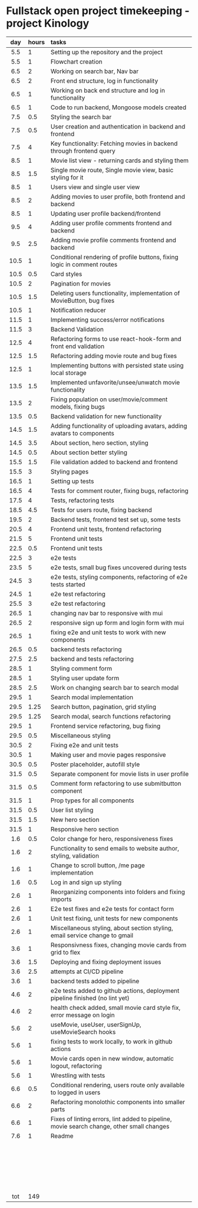 # Fullstack open project timekeeping - project Kinology

| day  | hours | tasks                                                                                     |
| :--: | :---- | :---------------------------------------------------------------------------------------- |
| 5.5  | 1     | Setting up the repository and the project                                                 |
| 5.5  | 1     | Flowchart creation                                                                        |
| 6.5  | 2     | Working on search bar, Nav bar                                                            |
| 6.5  | 2     | Front end structure, log in functionality                                                 |
| 6.5  | 1     | Working on back end structure and log in functionality                                    |
| 6.5  | 1     | Code to run backend, Mongoose models created                                              |
| 7.5  | 0.5   | Styling the search bar                                                                    |
| 7.5  | 0.5   | User creation and authentication in backend and frontend                                  |
| 7.5  | 4     | Key functionality: Fetching movies in backend through frontend query                      |
| 8.5  | 1     | Movie list view - returning cards and styling them                                        |
| 8.5  | 1.5   | Single movie route, Single movie view, basic styling for it                               |
| 8.5  | 1     | Users view and single user view                                                           |
| 8.5  | 2     | Adding movies to user profile, both frontend and backend                                  |
| 8.5  | 1     | Updating user profile backend/frontend                                                    |
| 9.5  | 4     | Adding user profile comments frontend and backend                                         |
| 9.5  | 2.5   | Adding movie profile comments frontend and backend                                        |
| 10.5 | 1     | Conditional rendering of profile buttons, fixing logic in comment routes                  |
| 10.5 | 0.5   | Card styles                                                                               |
| 10.5 | 2     | Pagination for movies                                                                     |
| 10.5 | 1.5   | Deleting users functionality, implementation of MovieButton, bug fixes                    |
| 10.5 | 1     | Notification reducer                                                                      |
| 11.5 | 1     | Implementing success/error notifications                                                  |
| 11.5 | 3     | Backend Validation                                                                        |
| 12.5 | 4     | Refactoring forms to use react-hook-form and front end validation                         |
| 12.5 | 1.5   | Refactoring adding movie route and bug fixes                                              |
| 12.5 | 1     | Implementing buttons with persisted state using local storage                             |
| 13.5 | 1.5   | Implemented unfavorite/unsee/unwatch movie functionality                                  |
| 13.5 | 2     | Fixing population on user/movie/comment models, fixing bugs                               |
| 13.5 | 0.5   | Backend validation for new functionality                                                  |
| 14.5 | 1.5   | Adding functionality of uploading avatars, adding avatars to components                   |
| 14.5 | 3.5   | About section, hero section, styling                                                      |
| 14.5 | 0.5   | About section better styling                                                              |
| 15.5 | 1.5   | File validation added to backend and frontend                                             |
| 15.5 | 3     | Styling pages                                                                             |
| 16.5 | 1     | Setting up tests                                                                          |
| 16.5 | 4     | Tests for comment router, fixing bugs, refactoring                                        |
| 17.5 | 4     | Tests, refactoring tests                                                                  |
| 18.5 | 4.5   | Tests for users route, fixing backend                                                     |
| 19.5 | 2     | Backend tests, frontend test set up, some tests                                           |
| 20.5 | 4     | Frontend unit tests, frontend refactoring                                                 |
| 21.5 | 5     | Frontend unit tests                                                                       |
| 22.5 | 0.5   | Frontend unit tests                                                                       |
| 22.5 | 3     | e2e tests                                                                                 |
| 23.5 | 5     | e2e tests, small bug fixes uncovered during tests                                         |
| 24.5 | 3     | e2e tests, styling components, refactoring of e2e tests started                           |
| 24.5 | 1     | e2e test refactoring                                                                      |
| 25.5 | 3     | e2e test refactoring                                                                      |
| 26.5 | 1     | changing nav bar to responsive with mui                                                   |
| 26.5 | 2     | responsive sign up form and login form with mui                                           |
| 26.5 | 1     | fixing e2e and unit tests to work with new components                                     |
| 26.5 | 0.5   | backend tests refactoring                                                                 |
| 27.5 | 2.5   | backend and tests refactoring                                                             |
| 28.5 | 1     | Styling comment form                                                                      |
| 28.5 | 1     | Styling user update form                                                                  |
| 28.5 | 2.5   | Work on changing search bar to search modal                                               |
| 29.5 | 1     | Search modal implementation                                                               |
| 29.5 | 1.25  | Search button, pagination, grid styling                                                   |
| 29.5 | 1.25  | Search modal, search functions refactoring                                                |
| 29.5 | 1     | Frontend service refactoring, bug fixing                                                  |
| 29.5 | 0.5   | Miscellaneous styling                                                                     |
| 30.5 | 2     | Fixing e2e and unit tests                                                                 |
| 30.5 | 1     | Making user and movie pages responsive                                                    |
| 30.5 | 0.5   | Poster placeholder, autofill style                                                        |
| 31.5 | 0.5   | Separate component for movie lists in user profile                                        |
| 31.5 | 0.5   | Comment form refactoring to use submitbutton component                                    |
| 31.5 | 1     | Prop types for all components                                                             |
| 31.5 | 0.5   | User list styling                                                                         |
| 31.5 | 1.5   | New hero section                                                                          |
| 31.5 | 1     | Responsive hero section                                                                   |
| 1.6  | 0.5   | Color change for hero, responsiveness fixes                                               |
| 1.6  | 2     | Functionality to send emails to website author, styling, validation                       |
| 1.6  | 1     | Change to scroll button, /me page implementation                                          |
| 1.6  | 0.5   | Log in and sign up styling                                                                |
| 2.6  | 1     | Reorganizing components into folders and fixing imports                                   |
| 2.6  | 1     | E2e test fixes and e2e tests for contact form                                             |
| 2.6  | 1     | Unit test fixing, unit tests for new components                                           |
| 2.6  | 1     | Miscellaneous styling, about section styling, email service change to gmail               |
| 3.6  | 1     | Responsivness fixes, changing movie cards from grid to flex                               |
| 3.6  | 1.5   | Deploying and fixing deployment issues                                                    |
| 3.6  | 2.5   | attempts at CI/CD pipeline                                                                |
| 3.6  | 1     | backend tests added to pipeline                                                           |
| 4.6  | 2     | e2e tests added to github actions, deployment pipeline finished (no lint yet)             |
| 4.6  | 2     | health check added, small movie card style fix, error message on login                    |
| 5.6  | 2     | useMovie, useUser, userSignUp, useMovieSearch hooks                                       |
| 5.6  | 1     | fixing tests to work locally, to work in github actions                                   |
| 5.6  | 1     | Movie cards open in new window, automatic logout, refactoring                             |
| 5.6  | 1     | Wrestling with tests                                                                      |
| 6.6  | 0.5   | Conditional rendering, users route only available to logged in users                      |
| 6.6  | 2     | Refactoring monolothic components into smaller parts                                      |
| 6.6  | 1     | Fixes of linting errors, lint added to pipeline, movie search change, other small changes |
| 7.6  | 1     | Readme                                                                                    |
|      |       |                                                                                           |
|      |       |                                                                                           |
|      |       |                                                                                           |
|      |       |                                                                                           |
|      |       |                                                                                           |
|      |       |                                                                                           |
|      |       |                                                                                           |
|      |       |                                                                                           |
|      |       |                                                                                           |
|      |       |                                                                                           |
|      |       |                                                                                           |
|      |       |                                                                                           |
|      |       |                                                                                           |
|      |       |                                                                                           |
|      |       |                                                                                           |
|      |       |                                                                                           |
|      |       |                                                                                           |
|      |       |                                                                                           |
|      |       |                                                                                           |
|      |       |                                                                                           |
|      |       |                                                                                           |
|      |       |                                                                                           |
|      |       |                                                                                           |
| tot  | 149   |                                                                                           |
